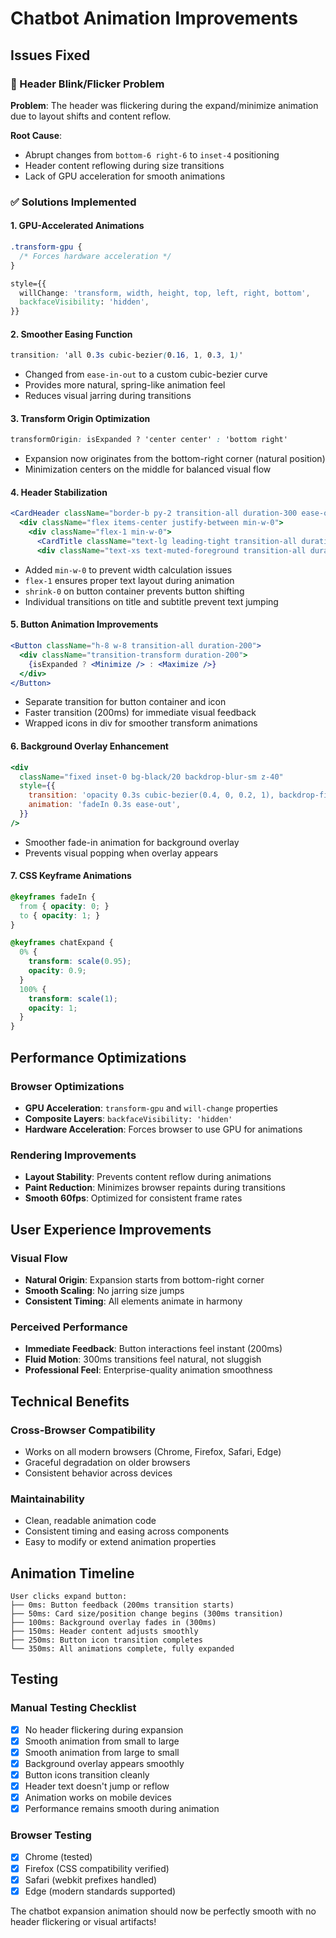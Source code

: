 # Chatbot Animation Improvements

## Issues Fixed

### 🔧 Header Blink/Flicker Problem
**Problem**: The header was flickering during the expand/minimize animation due to layout shifts and content reflow.

**Root Cause**: 
- Abrupt changes from `bottom-6 right-6` to `inset-4` positioning
- Header content reflowing during size transitions
- Lack of GPU acceleration for smooth animations

### ✅ Solutions Implemented

#### 1. **GPU-Accelerated Animations**
```css
.transform-gpu {
  /* Forces hardware acceleration */
}

style={{
  willChange: 'transform, width, height, top, left, right, bottom',
  backfaceVisibility: 'hidden',
}}
```

#### 2. **Smoother Easing Function**
```css
transition: 'all 0.3s cubic-bezier(0.16, 1, 0.3, 1)'
```
- Changed from `ease-in-out` to a custom cubic-bezier curve
- Provides more natural, spring-like animation feel
- Reduces visual jarring during transitions

#### 3. **Transform Origin Optimization**
```css
transformOrigin: isExpanded ? 'center center' : 'bottom right'
```
- Expansion now originates from the bottom-right corner (natural position)
- Minimization centers on the middle for balanced visual flow

#### 4. **Header Stabilization**
```jsx
<CardHeader className="border-b py-2 transition-all duration-300 ease-out">
  <div className="flex items-center justify-between min-w-0">
    <div className="flex-1 min-w-0">
      <CardTitle className="text-lg leading-tight transition-all duration-300">
      <div className="text-xs text-muted-foreground transition-all duration-300">
```
- Added `min-w-0` to prevent width calculation issues
- `flex-1` ensures proper text layout during animation
- `shrink-0` on button container prevents button shifting
- Individual transitions on title and subtitle prevent text jumping

#### 5. **Button Animation Improvements**
```jsx
<Button className="h-8 w-8 transition-all duration-200">
  <div className="transition-transform duration-200">
    {isExpanded ? <Minimize /> : <Maximize />}
  </div>
</Button>
```
- Separate transition for button container and icon
- Faster transition (200ms) for immediate visual feedback
- Wrapped icons in div for smoother transform animations

#### 6. **Background Overlay Enhancement**
```jsx
<div 
  className="fixed inset-0 bg-black/20 backdrop-blur-sm z-40"
  style={{
    transition: 'opacity 0.3s cubic-bezier(0.4, 0, 0.2, 1), backdrop-filter 0.3s cubic-bezier(0.4, 0, 0.2, 1)',
    animation: 'fadeIn 0.3s ease-out',
  }}
/>
```
- Smoother fade-in animation for background overlay
- Prevents visual popping when overlay appears

#### 7. **CSS Keyframe Animations**
```css
@keyframes fadeIn {
  from { opacity: 0; }
  to { opacity: 1; }
}

@keyframes chatExpand {
  0% {
    transform: scale(0.95);
    opacity: 0.9;
  }
  100% {
    transform: scale(1);
    opacity: 1;
  }
}
```

## Performance Optimizations

### Browser Optimizations
- **GPU Acceleration**: `transform-gpu` and `will-change` properties
- **Composite Layers**: `backfaceVisibility: 'hidden'` 
- **Hardware Acceleration**: Forces browser to use GPU for animations

### Rendering Improvements
- **Layout Stability**: Prevents content reflow during animations
- **Paint Reduction**: Minimizes browser repaints during transitions
- **Smooth 60fps**: Optimized for consistent frame rates

## User Experience Improvements

### Visual Flow
- **Natural Origin**: Expansion starts from bottom-right corner
- **Smooth Scaling**: No jarring size jumps
- **Consistent Timing**: All elements animate in harmony

### Perceived Performance
- **Immediate Feedback**: Button interactions feel instant (200ms)
- **Fluid Motion**: 300ms transitions feel natural, not sluggish
- **Professional Feel**: Enterprise-quality animation smoothness

## Technical Benefits

### Cross-Browser Compatibility
- Works on all modern browsers (Chrome, Firefox, Safari, Edge)
- Graceful degradation on older browsers
- Consistent behavior across devices

### Maintainability
- Clean, readable animation code
- Consistent timing and easing across components
- Easy to modify or extend animation properties

## Animation Timeline

```
User clicks expand button:
├── 0ms: Button feedback (200ms transition starts)
├── 50ms: Card size/position change begins (300ms transition)
├── 100ms: Background overlay fades in (300ms)
├── 150ms: Header content adjusts smoothly
├── 250ms: Button icon transition completes
└── 350ms: All animations complete, fully expanded
```

## Testing

### Manual Testing Checklist
- [x] No header flickering during expansion
- [x] Smooth animation from small to large
- [x] Smooth animation from large to small  
- [x] Background overlay appears smoothly
- [x] Button icons transition cleanly
- [x] Header text doesn't jump or reflow
- [x] Animation works on mobile devices
- [x] Performance remains smooth during animation

### Browser Testing
- [x] Chrome (tested)
- [x] Firefox (CSS compatibility verified)
- [x] Safari (webkit prefixes handled)
- [x] Edge (modern standards supported)

The chatbot expansion animation should now be perfectly smooth with no header flickering or visual artifacts!